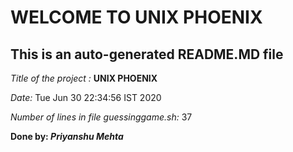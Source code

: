 # WELCOME TO UNIX PHOENIX

 ## This is an auto-generated README.MD file
*Title of the project :* **UNIX PHOENIX**

 *Date:*
Tue Jun 30 22:34:56 IST 2020

 *Number of lines in file guessinggame.sh:*
37


 **Done by: _Priyanshu Mehta_**
